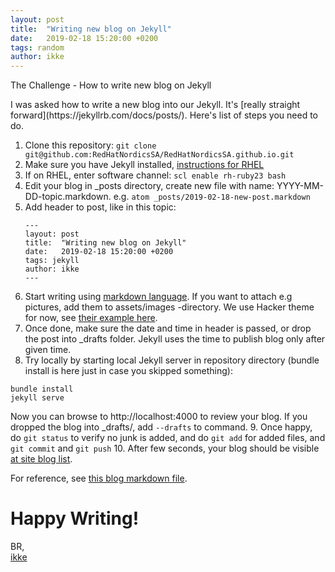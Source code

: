 ```yaml
---
layout: post
title:  "Writing new blog on Jekyll"
date:   2019-02-18 15:20:00 +0200
tags: random
author: ikke
---
```


<p><banner_h>The Challenge - How to write new blog on Jekyll</banner_h></p>
I was asked how to write a new blog into our Jekyll. It's [really straight forward](https://jekyllrb.com/docs/posts/). Here's list of steps you need to do.

1. Clone this repository: ```git clone git@github.com:RedHatNordicsSA/RedHatNordicsSA.github.io.git```
2. Make sure you have Jekyll installed, [instructions for RHEL](https://redhatnordicssa.github.io/install-jekyll-on-rhel)
3. If on RHEL, enter software channel: ```scl enable rh-ruby23 bash```
4. Edit your blog in \_posts directory, create new file with name:
   YYYY-MM-DD-topic.markdown.
   e.g. ```atom _posts/2019-02-18-new-post.markdown```
5. Add header to post, like in this topic:
   ```
   ---
   layout: post
   title:  "Writing new blog on Jekyll"
   date:   2019-02-18 15:20:00 +0200
   tags: jekyll
   author: ikke
   ---
   ```
6. Start writing using
   [markdown language](https://www.markdownguide.org/basic-syntax/).
   If you want to attach e.g pictures, add them to assets/images -directory.
   We use Hacker theme for now, see
   [their example here](https://pages-themes.github.io/hacker/).
7. Once done, make sure the date and time in header is passed, or drop the post
   into \_drafts folder. Jekyll uses the time to publish blog only after given
   time.
8. Try locally by starting local Jekyll server in repository directory
   (bundle install is here just in case you skipped something):
  ```
  bundle install
  jekyll serve
  ```
  Now you can browse to http://localhost:4000 to review your blog. If you
  dropped the blog into \_drafts/, add ```--drafts``` to command.
9. Once happy, do ```git status``` to verify no junk is added, and do
   ```git add``` for added files, and ```git commit``` and ```git push```
10. After few seconds, your blog should be visible
    [at site blog list](https://redhatnordicssa.github.io/blogs/).

For reference, see [this blog markdown file](https://raw.githubusercontent.com/RedHatNordicsSA/RedHatNordicsSA.github.io/master/_posts/2019-02-18-new-post.markdown).

# Happy Writing!

BR,  
[ikke](https://twitter.com/ikkeT)
